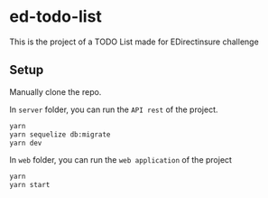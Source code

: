 # ed-todo-list

This is the project of a TODO List made for EDirectinsure challenge

## Setup

Manually clone the repo.

In `server` folder, you can run the `API rest` of the project.

```bash
yarn
yarn sequelize db:migrate
yarn dev
```

In `web` folder, you can run the `web application` of the project

```bash
yarn
yarn start
```
